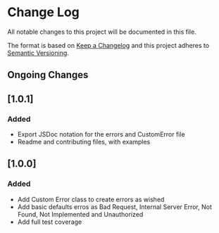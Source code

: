 # Change Log
All notable changes to this project will be documented in this file.

The format is based on [Keep a Changelog](http://keepachangelog.com/)
and this project adheres to [Semantic Versioning](http://semver.org/).

## Ongoing Changes



## [1.0.1]
### Added
- Export JSDoc notation for the errors and CustomError file
- Readme and contributing files, with examples

## [1.0.0]
### Added
- Add Custom Error class to create errors as wished
- Add basic defaults erros as Bad Request, Internal Server Error, Not Found, Not Implemented and Unauthorized
- Add full test coverage
